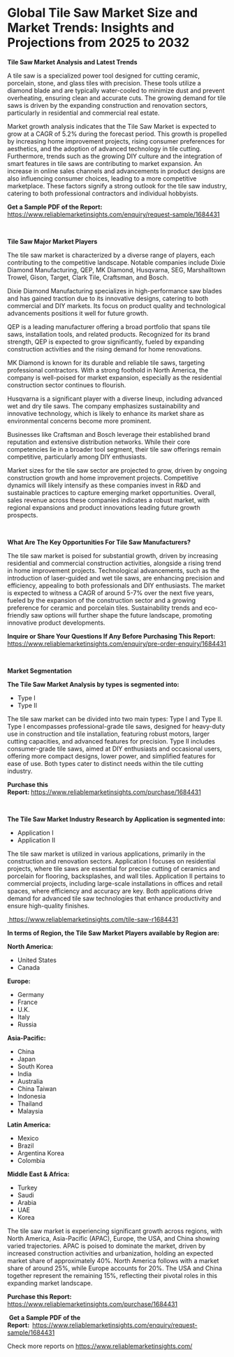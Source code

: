 <p><h1>Global Tile Saw Market Size and Market Trends: Insights and Projections from 2025 to 2032</h1></p><p><strong>Tile Saw Market Analysis and Latest Trends</strong></p>
<p><p>A tile saw is a specialized power tool designed for cutting ceramic, porcelain, stone, and glass tiles with precision. These tools utilize a diamond blade and are typically water-cooled to minimize dust and prevent overheating, ensuring clean and accurate cuts. The growing demand for tile saws is driven by the expanding construction and renovation sectors, particularly in residential and commercial real estate. </p><p>Market growth analysis indicates that the Tile Saw Market is expected to grow at a CAGR of 5.2% during the forecast period. This growth is propelled by increasing home improvement projects, rising consumer preferences for aesthetics, and the adoption of advanced technology in tile cutting. Furthermore, trends such as the growing DIY culture and the integration of smart features in tile saws are contributing to market expansion. An increase in online sales channels and advancements in product designs are also influencing consumer choices, leading to a more competitive marketplace. These factors signify a strong outlook for the tile saw industry, catering to both professional contractors and individual hobbyists.</p></p>
<p><strong>Get a Sample PDF of the Report:&nbsp;</strong> <a href="https://www.reliablemarketinsights.com/enquiry/request-sample/1684431?utm_campaign=3274&utm_medium=2&utm_source=Github&utm_content=ia&utm_term=26032025&utm_id=tile-saw">https://www.reliablemarketinsights.com/enquiry/request-sample/1684431</a></p>
<p>&nbsp;</p>
<p><strong>Tile Saw Major Market Players</strong></p>
<p><p>The tile saw market is characterized by a diverse range of players, each contributing to the competitive landscape. Notable companies include Dixie Diamond Manufacturing, QEP, MK Diamond, Husqvarna, SEG, Marshalltown Trowel, Gison, Target, Clark Tile, Craftsman, and Bosch. </p><p>Dixie Diamond Manufacturing specializes in high-performance saw blades and has gained traction due to its innovative designs, catering to both commercial and DIY markets. Its focus on product quality and technological advancements positions it well for future growth.</p><p>QEP is a leading manufacturer offering a broad portfolio that spans tile saws, installation tools, and related products. Recognized for its brand strength, QEP is expected to grow significantly, fueled by expanding construction activities and the rising demand for home renovations.</p><p>MK Diamond is known for its durable and reliable tile saws, targeting professional contractors. With a strong foothold in North America, the company is well-poised for market expansion, especially as the residential construction sector continues to flourish.</p><p>Husqvarna is a significant player with a diverse lineup, including advanced wet and dry tile saws. The company emphasizes sustainability and innovative technology, which is likely to enhance its market share as environmental concerns become more prominent.</p><p>Businesses like Craftsman and Bosch leverage their established brand reputation and extensive distribution networks. While their core competencies lie in a broader tool segment, their tile saw offerings remain competitive, particularly among DIY enthusiasts.</p><p>Market sizes for the tile saw sector are projected to grow, driven by ongoing construction growth and home improvement projects. Competitive dynamics will likely intensify as these companies invest in R&D and sustainable practices to capture emerging market opportunities. Overall, sales revenue across these companies indicates a robust market, with regional expansions and product innovations leading future growth prospects.</p></p>
<p>&nbsp;</p>
<p><strong>What Are The Key Opportunities For Tile Saw Manufacturers?</strong></p>
<p><p>The tile saw market is poised for substantial growth, driven by increasing residential and commercial construction activities, alongside a rising trend in home improvement projects. Technological advancements, such as the introduction of laser-guided and wet tile saws, are enhancing precision and efficiency, appealing to both professionals and DIY enthusiasts. The market is expected to witness a CAGR of around 5-7% over the next five years, fueled by the expansion of the construction sector and a growing preference for ceramic and porcelain tiles. Sustainability trends and eco-friendly saw options will further shape the future landscape, promoting innovative product developments.</p></p>
<p><strong>Inquire or Share Your Questions If Any Before Purchasing This Report:</strong> <a href="https://www.reliablemarketinsights.com/enquiry/pre-order-enquiry/1684431?utm_campaign=3274&utm_medium=2&utm_source=Github&utm_content=ia&utm_term=26032025&utm_id=tile-saw">https://www.reliablemarketinsights.com/enquiry/pre-order-enquiry/1684431</a></p>
<p>&nbsp;</p>
<p><strong>Market Segmentation</strong></p>
<p><strong>The Tile Saw Market Analysis by types is segmented into:</strong></p>
<p><ul><li>Type I</li><li>Type II</li></ul></p>
<p><p>The tile saw market can be divided into two main types: Type I and Type II. Type I encompasses professional-grade tile saws, designed for heavy-duty use in construction and tile installation, featuring robust motors, larger cutting capacities, and advanced features for precision. Type II includes consumer-grade tile saws, aimed at DIY enthusiasts and occasional users, offering more compact designs, lower power, and simplified features for ease of use. Both types cater to distinct needs within the tile cutting industry.</p></p>
<p><strong>Purchase this Report:&nbsp;</strong><a href="https://www.reliablemarketinsights.com/purchase/1684431?utm_campaign=3274&utm_medium=2&utm_source=Github&utm_content=ia&utm_term=26032025&utm_id=tile-saw">https://www.reliablemarketinsights.com/purchase/1684431</a></p>
<p>&nbsp;</p>
<p><strong>The Tile Saw Market Industry Research by Application is segmented into:</strong></p>
<p><ul><li>Application I</li><li>Application II</li></ul></p>
<p><p>The tile saw market is utilized in various applications, primarily in the construction and renovation sectors. Application I focuses on residential projects, where tile saws are essential for precise cutting of ceramics and porcelain for flooring, backsplashes, and wall tiles. Application II pertains to commercial projects, including large-scale installations in offices and retail spaces, where efficiency and accuracy are key. Both applications drive demand for advanced tile saw technologies that enhance productivity and ensure high-quality finishes.</p></p>
<p><a href="https://www.reliablemarketinsights.com/tile-saw-r1684431?utm_campaign=3274&utm_medium=2&utm_source=Github&utm_content=ia&utm_term=26032025&utm_id=tile-saw">&nbsp;https://www.reliablemarketinsights.com/tile-saw-r1684431</a></p>
<p><strong>In terms of Region, the Tile Saw Market Players available by Region are:</strong></p>
<p>
    <p> <strong> North America: </strong>
        <ul>
            <li>United States</li>
            <li>Canada</li>
        </ul>
        </p> 
    <p> <strong> Europe: </strong>
        <ul>
            <li>Germany</li>
            <li>France</li>
            <li>U.K.</li>
            <li>Italy</li>
            <li>Russia</li>
        </ul>
        </p> 
    <p> <strong> Asia-Pacific: </strong>
        <ul>
            <li>China</li>
            <li>Japan</li>
            <li>South Korea</li>
            <li>India</li>
            <li>Australia</li>
            <li>China Taiwan</li>
            <li>Indonesia</li>
            <li>Thailand</li>
            <li>Malaysia</li>
        </ul>
        </p> 
    <p> <strong> Latin America: </strong>
        <ul>
            <li>Mexico</li>
            <li>Brazil</li>
            <li>Argentina Korea</li>
            <li>Colombia</li>
        </ul>
        </p> 
    <p> <strong> Middle East & Africa: </strong>
        <ul>
            <li>Turkey</li>
            <li>Saudi</li>
            <li>Arabia</li>
            <li>UAE</li>
            <li>Korea</li>
        </ul>
    </p>
    </p>
<p><p>The tile saw market is experiencing significant growth across regions, with North America, Asia-Pacific (APAC), Europe, the USA, and China showing varied trajectories. APAC is poised to dominate the market, driven by increased construction activities and urbanization, holding an expected market share of approximately 40%. North America follows with a market share of around 25%, while Europe accounts for 20%. The USA and China together represent the remaining 15%, reflecting their pivotal roles in this expanding market landscape.</p></p>
<p><strong>Purchase this Report: </strong><a href="https://www.reliablemarketinsights.com/purchase/1684431?utm_campaign=3274&utm_medium=2&utm_source=Github&utm_content=ia&utm_term=26032025&utm_id=tile-saw">https://www.reliablemarketinsights.com/purchase/1684431</a></p>
<p>&nbsp;<strong>Get a Sample PDF of the Report:&nbsp;&nbsp;</strong><a href="https://www.reliablemarketinsights.com/enquiry/request-sample/1684431?utm_campaign=3274&utm_medium=2&utm_source=Github&utm_content=ia&utm_term=26032025&utm_id=tile-saw">https://www.reliablemarketinsights.com/enquiry/request-sample/1684431</a></p>
<p><strong></strong></p>
<p>Check more reports on <a href="https://www.reliablemarketinsights.com/?utm_campaign=3274&utm_medium=2&utm_source=Github&utm_content=ia&utm_term=26032025&utm_id=tile-saw">https://www.reliablemarketinsights.com/</a></p>